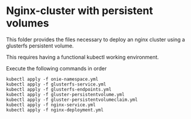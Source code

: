 # Nginx-cluster with persistent volumes

This folder provides the files necessary to deploy an nginx cluster using a glusterfs persistent volume.

This requires having a functional kubectl working environment.

Execute the following commands in order

```
kubectl apply -f onie-namespace.yml
kubectl apply -f glusterfs-service.yml
kubectl apply -f glusterfs-endpoints.yml
kubectl apply -f gluster-persistentvolume.yml
kubectl apply -f gluster-persistentvolumeclaim.yml
kubectl apply -f nginx-service.yml
kubectl apply -f nginx-deployment.yml
```

